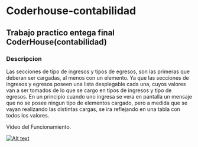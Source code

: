 # Coderhouse-contabilidad
## Trabajo practico entega final CoderHouse(contabilidad)
### Descripcion
Las secciones de tipo de ingresos y tipos de egresos, son las primeras que deberan ser cargadas, al menos con un elemento. Ya que las secciones de ingresos y egresos poseen una lista desplegable cada una, cuyos valores van a ser tomados de lo que se cargo en tipos de ingresos y tipo de egresos.
En un principio cuando uno ingresa se vera en pantalla un mensaje que no se posee ningun tipo de elementos cargado, pero a medida que se vayan realizando las distintas cargas, se ira reflejando en una tabla con todos los valores.


Video del Funcionamiento.

[![Alt text](https://img.youtube.com/vi/fwhE3ovCUqE/0.jpg)](https://www.youtube.com/watch?v=fwhE3ovCUqE)

